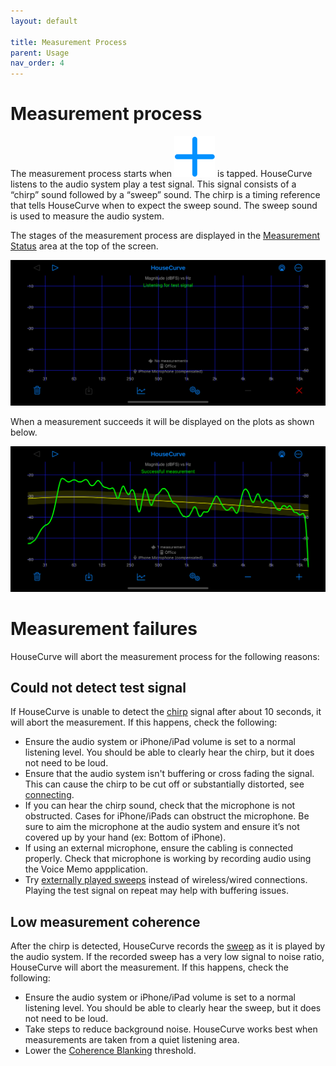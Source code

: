 ```yaml
---
layout: default

title: Measurement Process
parent: Usage
nav_order: 4
---
```



# Measurement process
The measurement process starts when [<img src="/assets/img/measure.png" alt="Measure" class="app-icon">](../manual/measure_screen.md#measure) is tapped.  HouseCurve listens to the audio system play a test signal.  This signal consists of a “chirp” sound followed by a “sweep” sound.  The chirp is a timing reference that tells HouseCurve when to expect the sweep sound.  The sweep sound is used to measure the audio system.

The stages of the measurement process are displayed in the [Measurement Status](../manual/plots.md#measurement-status) area at the top of the screen.

![listening](/assets/img/measurement_listening.png "Tap measure to start measurement process")

When a measurement succeeds it will be displayed on the plots as shown below. 

![successful measurement](/assets/img/measurement_success.png "When measurement succeeds, it is displayed")


# Measurement failures
HouseCurve will abort the measurement process for the following reasons:

## Could not detect test signal
If HouseCurve is unable to detect the [chirp](#measurement-process) signal after about 10 seconds, it will abort the measurement.  If this happens, check the following:

* Ensure the audio system or iPhone/iPad volume is set to a normal listening level.  You should be able to clearly hear the chirp, but it does not need to be loud.
* Ensure that the audio system isn't buffering or cross fading the signal.  This can cause the chirp to be cut off or substantially distorted, see [connecting](connecting.md).
* If you can hear the chirp sound, check that the microphone is not obstructed.  Cases for iPhone/iPads can obstruct the microphone.  Be sure to aim the microphone at the audio system and ensure it’s not covered up by your hand (ex: Bottom of iPhone).
* If using an external microphone, ensure the cabling is connected properly.  Check that microphone is working by recording audio using the Voice Memo appplication.
* Try [externally played sweeps](https://housecurve.com/docs/usage/connecting.html#externally-played-sweeps) instead of wireless/wired connections.  Playing the test signal on repeat may help with buffering issues.

## Low measurement coherence
After the chirp is detected, HouseCurve records the [sweep](#measurement-process) as it is played by the audio system.  If the recorded sweep has a very low signal to noise ratio, HouseCurve will abort the measurement.  If this happens, check the following:

* Ensure the audio system or iPhone/iPad volume is set to a normal listening level.  You should be able to clearly hear the sweep, but it does not need to be loud.
* Take steps to reduce background noise.  HouseCurve works best when measurements are taken from a quiet listening area.
* Lower the [Coherence Blanking](../manual/plot_setup.md#coherence-blanking) threshold.




